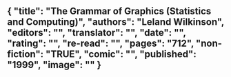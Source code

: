 {
 "title": "The Grammar of Graphics (Statistics and Computing)",
 "authors": "Leland Wilkinson",
 "editors": "",
 "translator": "",
 "date": "",
 "rating": "",
 "re-read": "",
 "pages": "712",
 "non-fiction": "TRUE",
 "comic": "",
 "published": "1999",
 "image": ""
}
---

